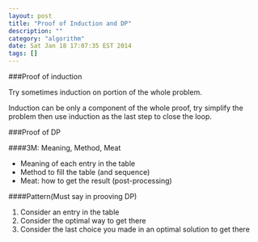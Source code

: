 ```yaml
---
layout: post
title: "Proof of Induction and DP"
description: ""
category: "algorithm"
date: Sat Jan 18 17:07:35 EST 2014
tags: []
---
```


###Proof of induction

Try sometimes induction on portion of the whole problem.

Induction can be only a component of the whole proof, try simplify the problem then use induction as the last step to close the loop.

###Proof of DP

####3M: Meaning, Method, Meat

- Meaning of each entry in the table
- Method to fill the table (and sequence)
- Meat: how to get the result (post-processing)

####Pattern(Must say in prooving DP)

1. Consider an entry in the table
2. Consider the optimal way to get there
3. Consider the last choice you made in an optimal solution to get there
